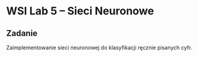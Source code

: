 # WSI Lab 5 – Sieci Neuronowe
## Zadanie
Zaimplementowanie sieci neuronowej do klasyfikacji ręcznie pisanych cyfr.

